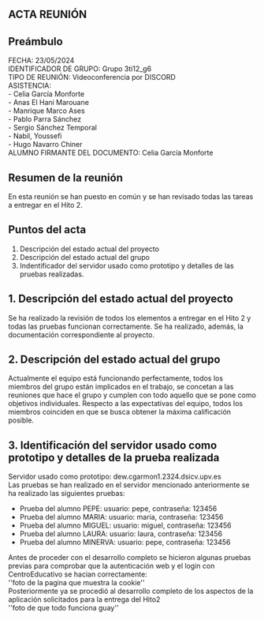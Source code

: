 ## ACTA REUNIÓN 

## Preámbulo
  FECHA: 23/05/2024  
  IDENTIFICADOR DE GRUPO: Grupo 3ti12_g6  
  TIPO DE REUNIÓN: Videoconferencia por DISCORD  
  ASISTENCIA:  
    - Celia García Monforte  
    - Anas El Hani Marouane  
    - Manrique Marco Ases  
    - Pablo Parra Sánchez  
    - Sergio Sánchez Temporal  
    - Nabil, Youssefi  
    - Hugo Navarro Chiner  
  ALUMNO FIRMANTE DEL DOCUMENTO: Celia García Monforte


## Resumen de la reunión  
En esta reunión se han puesto en común y se han revisado todas las tareas a entregar en el Hito 2. 
  
## Puntos del acta
1. Descripción del estado actual del proyecto
2. Descripción del estado actual del grupo
3. Indentificador del servidor usado como prototipo y detalles de las pruebas realizadas.

## 1. Descripción del estado actual del proyecto  
Se ha realizado la revisión de todos los elementos a entregar en el Hito 2 y todas las pruebas funcionan correctamente. Se ha realizado, además, la documentación correspondiente al proyecto.

## 2. Descripción del estado actual del grupo  
Actualmente el equipo está funcionando perfectamente, todos los miembros del grupo están implicados en el trabajo, se concetan a las reuniones que hace el grupo y cumplen con todo aquello que se pone como objetivos individuales. Respecto a las expectativas del equipo, todos los miembros coinciden en que se busca obtener la máxima calificación posible.  

## 3. Identificación del servidor usado como prototipo y detalles de la prueba realizada
Servidor usado como prototipo: dew.cgarmon1.2324.dsicv.upv.es  
Las pruebas se han realizado en el servidor mencionado anteriormente se ha realizado las siguientes pruebas: 
- Prueba del alumno PEPE: usuario: pepe, contraseña: 123456
- Prueba del alumno MARIA: usuario: maria, contraseña: 123456
- Prueba del alumno MIGUEL: usuario: miguel, contraseña: 123456
- Prueba del alumno LAURA: usuario: laura, contraseña: 123456
- Prueba del alumno MINERVA: usuario: pepe, contraseña: 123456

Antes de proceder con el desarrollo completo se hicieron algunas pruebas previas para comprobar que la autenticación web y el login con CentroEducativo se hacian correctamente:   
''foto de la pagina que muestra la cookie''  
Posteriormente ya se procedió al desarrollo completo de los aspectos de la aplicación solicitados para la entrega del Hito2  
''foto de que todo funciona guay''





